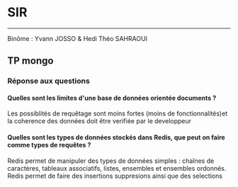 # SIR
------------------
Binôme : Yvann JOSSO & Hedi Théo SAHRAOUI

## TP mongo

### Réponse aux questions

#### Quelles sont les limites d'une base de données orientée documents ?
  
Les possiblités de requêtage sont moins fortes (moins de fonctionnalités)et la coherence des données doit être verifiée par le developpeur


#### Quelles sont les types de données stockés dans Redis, que peut on faire comme types de requêtes ?

Redis permet de manipuler des types de données simples : chaînes de caractères, tableaux associatifs, listes, ensembles et ensembles ordonnés. Redis permet de faire des insertions suppresions ainsi que des selections

